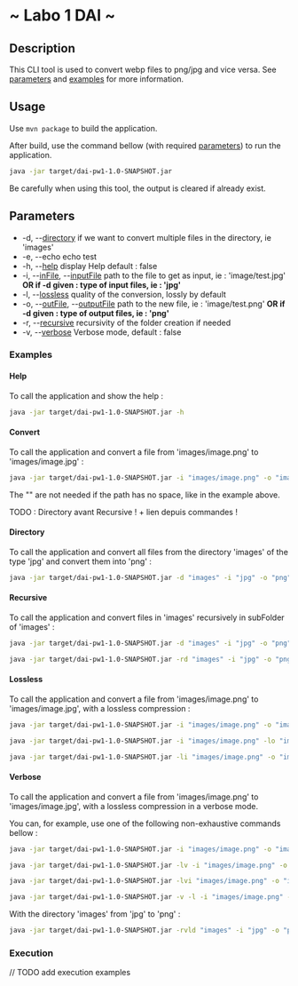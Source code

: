 # ~ Labo 1 DAI ~

## Description 

This CLI tool is used to convert webp files to png/jpg and vice versa.
See [parameters](#parameters) and [examples](#examples) for more information.

## Usage

Use ```mvn package``` to build the application.

After build, use the command bellow (with required [parameters](#parameters)) to run the application.
```bash
java -jar target/dai-pw1-1.0-SNAPSHOT.jar
``` 

Be carefully when using this tool, the output is cleared if already exist.


## Parameters
- -d, --[directory](#directory) if we want to convert multiple files in the directory, ie 'images'
- -e, --echo echo test
- -h, --[help](#help)               display Help default : false
- -i, --[inFile](#convert), --[inputFile](#convert) path to the file to get as input, ie : 'image/test.jpg' __OR if -d given : type of input files, ie : 'jpg'__
- -l, --[lossless](#lossless)           quality of the conversion, lossly by default
- -o, --[outFile](#convert), --[outputFile](#convert) path to the new file, ie : 'image/test.png' __OR if -d given : type of output files, ie : 'png'__
- -r, --[recursive](#recursive)          recursivity of the folder creation if needed
- -v, --[verbose](#verbose)            Verbose mode, default : false

### Examples

#### Help
To call the application and show the help :
```bash
java -jar target/dai-pw1-1.0-SNAPSHOT.jar -h
```

#### Convert
To call the application and convert a file from 'images/image.png' to 'images/image.jpg' :
```bash
java -jar target/dai-pw1-1.0-SNAPSHOT.jar -i "images/image.png" -o "images/image.jpg"
```
The "" are not needed if the path has no space, like in the example above.

TODO : Directory avant Recursive ! + lien depuis commandes !

#### Directory
To call the application and convert all files from the directory 'images' of the type 'jpg' and convert them into 'png' :
```bash
java -jar target/dai-pw1-1.0-SNAPSHOT.jar -d "images" -i "jpg" -o "png"
```

#### Recursive
To call the application and convert files in 'images' recursively in subFolder of 'images' :
```bash
java -jar target/dai-pw1-1.0-SNAPSHOT.jar -d "images" -i "jpg" -o "png" -r
```
```bash
java -jar target/dai-pw1-1.0-SNAPSHOT.jar -rd "images" -i "jpg" -o "png"
```

#### Lossless
To call the application and convert a file from 'images/image.png' to 'images/image.jpg', with a lossless compression :
```bash
java -jar target/dai-pw1-1.0-SNAPSHOT.jar -i "images/image.png" -o "images/image.jpg" -l
```
```bash
java -jar target/dai-pw1-1.0-SNAPSHOT.jar -i "images/image.png" -lo "images/image.jpg"
```
```bash
java -jar target/dai-pw1-1.0-SNAPSHOT.jar -li "images/image.png" -o "images/image.jpg"
```

#### Verbose
To call the application and convert a file from 'images/image.png' to 'images/image.jpg', with a lossless compression in a verbose mode.

You can, for example, use one of the following non-exhaustive commands bellow :
```bash
java -jar target/dai-pw1-1.0-SNAPSHOT.jar -i "images/image.png" -o "images/image.jpg" -lv
```
```bash
java -jar target/dai-pw1-1.0-SNAPSHOT.jar -lv -i "images/image.png" -o "images/image.jpg"
```
```bash
java -jar target/dai-pw1-1.0-SNAPSHOT.jar -lvi "images/image.png" -o "images/image.jpg"
```
```bash
java -jar target/dai-pw1-1.0-SNAPSHOT.jar -v -l -i "images/image.png" -o "images/image.jpg"
```
With the directory 'images' from 'jpg' to 'png' :
```bash
java -jar target/dai-pw1-1.0-SNAPSHOT.jar -rvld "images" -i "jpg" -o "png"
```

### Execution

// TODO add execution examples